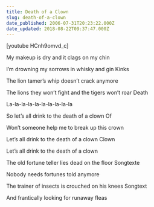 ```yaml
---
title: Death of a Clown
slug: death-of-a-clown
date_published: 2006-07-31T20:23:22.000Z
date_updated: 2018-08-22T09:37:47.000Z
---
```


[youtube HCnh9omvd_c]

My makeup is dry and it clags on my chin

I’m drowning my sorrows in whisky and gin Kinks

The lion tamer’s whip doesn’t crack anymore

The lions they won’t fight and the tigers won’t roar Death

La-la-la-la-la-la-la-la-la-la

So let’s all drink to the death of a clown Of

Won’t someone help me to break up this crown

Let’s all drink to the death of a clown Clown

Let’s all drink to the death of a clown

The old fortune teller lies dead on the floor Songtexte

Nobody needs fortunes told anymore

The trainer of insects is crouched on his knees Songtext

And frantically looking for runaway fleas
